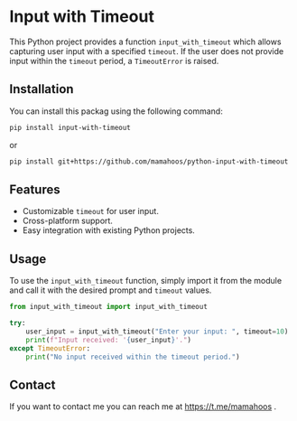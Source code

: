 # Input with Timeout

This Python project provides a function `input_with_timeout` which allows capturing user input with a specified `timeout`. If the user does not provide input within the `timeout` period, a `TimeoutError` is raised.

## Installation
You can install this packag using the following command:
```bash
pip install input-with-timeout
```
or
```bash
pip install git+https://github.com/mamahoos/python-input-with-timeout
```

## Features

- Customizable `timeout` for user input.
- Cross-platform support.
- Easy integration with existing Python projects.

## Usage

To use the `input_with_timeout` function, simply import it from the module and call it with the desired prompt and `timeout` values.


```python
from input_with_timeout import input_with_timeout

try:
    user_input = input_with_timeout("Enter your input: ", timeout=10)
    print(f"Input received: '{user_input}'.")
except TimeoutError:
    print("No input received within the timeout period.")
```
## Contact
If you want to contact me you can reach me at https://t.me/mamahoos .
